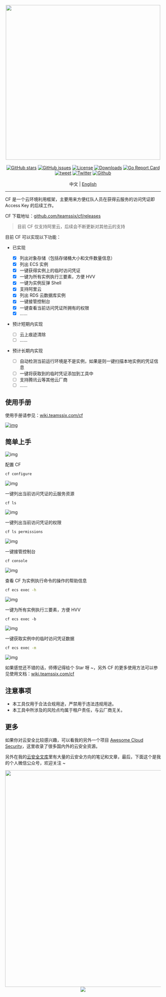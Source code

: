 <p align="center">
<img width="500" src="https://cdn.jsdelivr.net/gh/teamssix/BlogImages/imgs/202207022209168.png"><br><br>
<a href="https://github.com/teamssix/cf/stargazers"><img alt="GitHub stars" src="https://img.shields.io/github/stars/teamssix/cf"/></a>
<a href="https://github.com/teamssix/cf/releases"><img alt="GitHub issues" src="https://img.shields.io/github/release/teamssix/cf"/></a>
<a href="https://github.com/teamssix/cf/blob/main/LICENSE"><img alt="License" src="https://img.shields.io/badge/License-Apache%202.0-blue.svg"/></a>
<a href="https://github.com/teamssix/cf/releases"><img alt="Downloads" src="https://img.shields.io/github/downloads/teamssix/cf/total?color=brightgreen"/></a>
<a href="https://goreportcard.com/report/github.com/teamssix/cf"><img alt="Go Report Card" src="https://goreportcard.com/badge/github.com/teamssix/cf"/></a>
<a href="https://twitter.com/intent/tweet/?text=CF%2C%20an%20amazing%20cloud%20exploitation%20framework%0Ahttps%3A%2F%2Fgithub.com%2Fteamssix%2Fcf%0A%23cloud%20%23security%20%23cloudsecurity%20%23cybersecurtiy"><img alt="tweet" src="https://img.shields.io/twitter/url?url=https://github.com/teamssix/cf" /></a>
<a href="https://twitter.com/teamssix"><img alt="Twitter" src="https://img.shields.io/twitter/url/https/twitter.com/teamssix.svg?style=social&label=Follow" /></a>
<a href="https://github.com/teamssix"><img alt="Github" src="https://img.shields.io/github/followers/TeamsSix?style=social" /></a><br></br>
中文 | <a href="README_EN.md">English</a>
</p>


---

CF 是一个云环境利用框架，主要用来方便红队人员在获得云服务的访问凭证即 Access Key 的后续工作。

CF 下载地址：[github.com/teamssix/cf/releases](https://github.com/teamssix/cf/releases)

> 目前 CF 仅支持阿里云，后续会不断更新对其他云的支持

目前 CF 可以实现以下功能：

* 已实现

  - [x] 列出对象存储（包括存储桶大小和文件数量信息）
  - [x] 列出 ECS 实例
  - [x] 一键获得实例上的临时访问凭证
  - [x] 一键为所有实例执行三要素，方便 HVV
  - [x] 一键为实例反弹 Shell
  - [x] 支持阿里云
  - [x] 列出 RDS 云数据库实例
  - [x] 一键接管控制台
  - [x] 一键查看当前访问凭证所拥有的权限
  - [x] ……
* 预计短期内实现

  - [ ] 云上痕迹清除
  - [ ] ……
* 预计长期内实现

  - [ ] 自动检测当前运行环境是不是实例，如果是则一键扫描本地实例的凭证信息
  - [ ] 一键将获取到的临时凭证添加到工具中
  - [ ] 支持腾讯云等其他云厂商
  - [ ] ……

## 使用手册

使用手册请参见：[wiki.teamssix.com/cf](https://wiki.teamssix.com/cf)

[![img](https://cdn.jsdelivr.net/gh/teamssix/BlogImages/imgs/202207052324971.png)](https://wiki.teamssix.com/cf)

## 简单上手

![img](https://cdn.jsdelivr.net/gh/teamssix/BlogImages/imgs/202207052307021.png)

配置 CF

```bash
cf configure
```

![img](https://cdn.jsdelivr.net/gh/teamssix/BlogImages/imgs/202207022241064.png)

一键列出当前访问凭证的云服务资源

```bash
cf ls
```

![img](https://cdn.jsdelivr.net/gh/teamssix/BlogImages/imgs/202207040107386.png)

一键列出当前访问凭证的权限

```bash
cf ls permissions
```

![img](https://cdn.jsdelivr.net/gh/teamssix/BlogImages/imgs/202207082108875.png)

一键接管控制台

```bash
cf console
```

![img](https://cdn.jsdelivr.net/gh/teamssix/BlogImages/imgs/202207082104422.png)

查看 CF 为实例执行命令的操作的帮助信息

```bash
cf ecs exec -h
```

![img](https://cdn.jsdelivr.net/gh/teamssix/BlogImages/imgs/202207022215293.png)

一键为所有实例执行三要素，方便 HVV

```
cf ecs exec -b
```

![img](https://cdn.jsdelivr.net/gh/teamssix/BlogImages/imgs/202207022241381.png)

一键获取实例中的临时访问凭证数据

```bash
cf ecs exec -m
```

![img](https://cdn.jsdelivr.net/gh/teamssix/BlogImages/imgs/202207022241672.png)

如果感觉还不错的话，师傅记得给个 Star 呀 ~，另外 CF 的更多使用方法可以参见使用文档：[wiki.teamssix.com/cf](https://wiki.teamssix.com/cf)

## 注意事项

* 本工具仅用于合法合规用途，严禁用于违法违规用途。
* 本工具中所涉及的风险点均属于租户责任，与云厂商无关。

## 更多

如果你对云安全比较感兴趣，可以看我的另外一个项目 [Awesome Cloud Security](https://github.com/teamssix/awesome-cloud-security)，这里收录了很多国内外的云安全资源。

另外在我的[云安全文库](https://wiki.teamssix.com/)里有大量的云安全方向的笔记和文章，最后，下面这个是我的个人微信公众号，欢迎关注 ~

<div align=center><img width="700" src="https://cdn.jsdelivr.net/gh/teamssix/BlogImages/imgs/202204152148071.png" div align=center/></div>

<div align=center><img src="https://api.star-history.com/svg?repos=teamssix/cf&type=Timeline" div align=center/></div>









